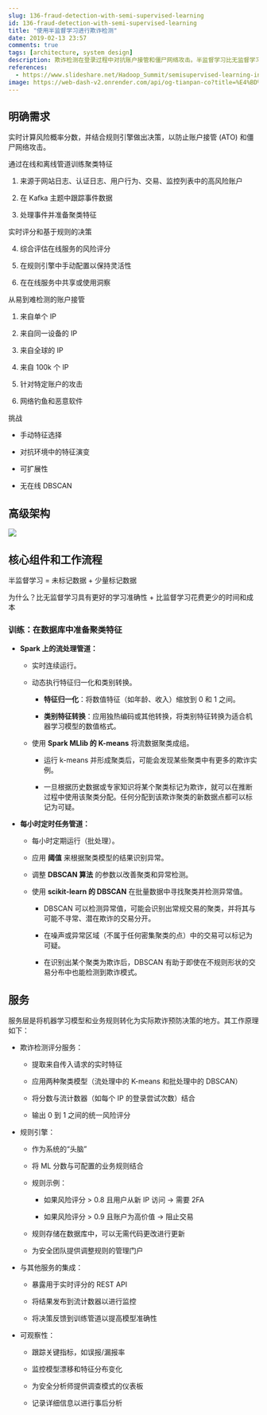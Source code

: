 ```yaml
---
slug: 136-fraud-detection-with-semi-supervised-learning
id: 136-fraud-detection-with-semi-supervised-learning
title: "使用半监督学习进行欺诈检测"
date: 2019-02-13 23:57
comments: true
tags: [architecture, system design]
description: 欺诈检测在登录过程中对抗账户接管和僵尸网络攻击。半监督学习比无监督学习具有更好的学习准确性，比监督学习花费更少的时间和成本。
references:
  - https://www.slideshare.net/Hadoop_Summit/semisupervised-learning-in-an-adversarial-environment
image: https://web-dash-v2.onrender.com/api/og-tianpan-co?title=%E4%BD%BF%E7%94%A8%E5%8D%8A%E7%9B%91%E7%9D%A3%E5%AD%A6%E4%B9%A0%E8%BF%9B%E8%A1%8C%E6%AC%BA%E8%AF%88%E6%A3%80%E6%B5%8B
---
```


## 明确需求

实时计算风险概率分数，并结合规则引擎做出决策，以防止账户接管 (ATO) 和僵尸网络攻击。

通过在线和离线管道训练聚类特征

1. 来源于网站日志、认证日志、用户行为、交易、监控列表中的高风险账户

2. 在 Kafka 主题中跟踪事件数据

3. 处理事件并准备聚类特征

实时评分和基于规则的决策

4. 综合评估在线服务的风险评分

5. 在规则引擎中手动配置以保持灵活性

6. 在在线服务中共享或使用洞察

从易到难检测的账户接管

1. 来自单个 IP

2. 来自同一设备的 IP

3. 来自全球的 IP

4. 来自 100k 个 IP

5. 针对特定账户的攻击

6. 网络钓鱼和恶意软件

挑战

* 手动特征选择

* 对抗环境中的特征演变

* 可扩展性

* 无在线 DBSCAN

## **高级架构**

![](https://tp-misc.b-cdn.net/SDA/136-fraud-detection-with-semi-supervised-learning-1.png)

## 核心组件和工作流程

半监督学习 = 未标记数据 + 少量标记数据

为什么？比无监督学习具有更好的学习准确性 + 比监督学习花费更少的时间和成本

### 训练：在数据库中准备聚类特征

- **Spark 上的流处理管道：**

  - 实时连续运行。

  - 动态执行特征归一化和类别转换。

    - **特征归一化**：将数值特征（如年龄、收入）缩放到 0 和 1 之间。

    - **类别特征转换**：应用独热编码或其他转换，将类别特征转换为适合机器学习模型的数值格式。

  - 使用 **Spark MLlib 的 K-means** 将流数据聚类成组。

    - 运行 k-means 并形成聚类后，可能会发现某些聚类中有更多的欺诈实例。

    - 一旦根据历史数据或专家知识将某个聚类标记为欺诈，就可以在推断过程中使用该聚类分配。任何分配到该欺诈聚类的新数据点都可以标记为可疑。

- **每小时定时任务管道：**

  - 每小时定期运行（批处理）。

  - 应用 **阈值** 来根据聚类模型的结果识别异常。

  - 调整 **DBSCAN 算法** 的参数以改善聚类和异常检测。

  - 使用 **scikit-learn 的 DBSCAN** 在批量数据中寻找聚类并检测异常值。

    - DBSCAN 可以检测异常值，可能会识别出常规交易的聚类，并将其与可能不寻常、潜在欺诈的交易分开。

    - 在噪声或异常区域（不属于任何密集聚类的点）中的交易可以标记为可疑。

    - 在识别出某个聚类为欺诈后，DBSCAN 有助于即使在不规则形状的交易分布中也能检测到欺诈模式。

## 服务

服务层是将机器学习模型和业务规则转化为实际欺诈预防决策的地方。其工作原理如下：

- 欺诈检测评分服务：

  - 提取来自传入请求的实时特征

  - 应用两种聚类模型（流处理中的 K-means 和批处理中的 DBSCAN）

  - 将分数与流计数器（如每个 IP 的登录尝试次数）结合

  - 输出 0 到 1 之间的统一风险评分

- 规则引擎：

  - 作为系统的“头脑”

  - 将 ML 分数与可配置的业务规则结合

  - 规则示例：

    - 如果风险评分 > 0.8 且用户从新 IP 访问 → 需要 2FA

    - 如果风险评分 > 0.9 且账户为高价值 → 阻止交易

  - 规则存储在数据库中，可以无需代码更改进行更新

  - 为安全团队提供调整规则的管理门户

- 与其他服务的集成：

  - 暴露用于实时评分的 REST API

  - 将结果发布到流计数器以进行监控

  - 将决策反馈到训练管道以提高模型准确性

- 可观察性：

  - 跟踪关键指标，如误报/漏报率

  - 监控模型漂移和特征分布变化

  - 为安全分析师提供调查模式的仪表板

  - 记录详细信息以进行事后分析
